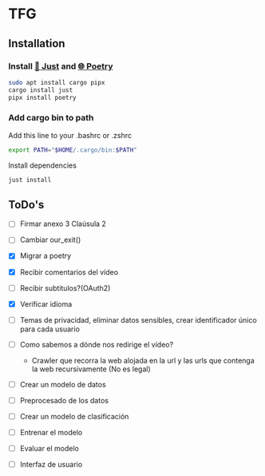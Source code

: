 # TFG

## Installation

### Install [🤖 Just](https://github.com/casey/just) and [🌐 Poetry](https://python-poetry.org/)

```bash
sudo apt install cargo pipx
cargo install just
pipx install poetry
```

### Add cargo bin to path

Add this line to your .bashrc or .zshrc

```bash
export PATH="$HOME/.cargo/bin:$PATH"
```

Install dependencies
```bash
just install
```

## ToDo's

- [ ] Firmar anexo 3 Claúsula 2
- [ ] Cambiar our_exit()

- [X] Migrar a poetry
- [X] Recibir comentarios del vídeo
- [ ] Recibir subtitulos?(OAuth2)

- [X] Verificar idioma

- [ ] Temas de privacidad, eliminar datos sensibles, crear identificador único para cada usuario

- [ ] Como sabemos a dónde nos redirige el vídeo?

    - Crawler que recorra la web alojada en la url y las urls que contenga la web recursivamente (No es legal)

- [ ] Crear un modelo de datos

- [ ] Preprocesado de los datos

- [ ] Crear un modelo de clasificación
- [ ] Entrenar el modelo
- [ ] Evaluar el modelo

- [ ] Interfaz de usuario
